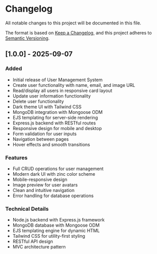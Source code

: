 # Changelog

All notable changes to this project will be documented in this file.

The format is based on [Keep a Changelog](https://keepachangelog.com/en/1.0.0/),
and this project adheres to [Semantic Versioning](https://semver.org/spec/v2.0.0.html).

## [1.0.0] - 2025-09-07

### Added
- Initial release of User Management System
- Create user functionality with name, email, and image URL
- Read/display all users in responsive card layout
- Update user information functionality
- Delete user functionality
- Dark theme UI with Tailwind CSS
- MongoDB integration with Mongoose ODM
- EJS templating for server-side rendering
- Express.js backend with RESTful routes
- Responsive design for mobile and desktop
- Form validation for user inputs
- Navigation between pages
- Hover effects and smooth transitions

### Features
- Full CRUD operations for user management
- Modern dark UI with zinc color scheme
- Mobile-responsive design
- Image preview for user avatars
- Clean and intuitive navigation
- Error handling for database operations

### Technical Details
- Node.js backend with Express.js framework
- MongoDB database with Mongoose ODM
- EJS templating engine for dynamic HTML
- Tailwind CSS for utility-first styling
- RESTful API design
- MVC architecture pattern
